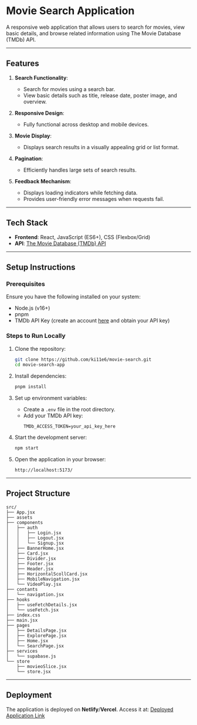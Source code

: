 # Movie Search Application

A responsive web application that allows users to search for movies, view basic details, and browse related information using The Movie Database (TMDb) API.

---

## Features
1. **Search Functionality**:
   - Search for movies using a search bar.
   - View basic details such as title, release date, poster image, and overview.

2. **Responsive Design**:
   - Fully functional across desktop and mobile devices.

3. **Movie Display**:
   - Displays search results in a visually appealing grid or list format.

4. **Pagination**:
   - Efficiently handles large sets of search results.

5. **Feedback Mechanism**:
   - Displays loading indicators while fetching data.
   - Provides user-friendly error messages when requests fail.

---

## Tech Stack
- **Frontend**: React, JavaScript (ES6+), CSS (Flexbox/Grid)
- **API**: [The Movie Database (TMDb) API](https://www.themoviedb.org/documentation/api)

---

## Setup Instructions

### Prerequisites
Ensure you have the following installed on your system:
- Node.js (v16+)
- pnpm
- TMDb API Key (create an account [here](https://www.themoviedb.org/) and obtain your API key)

### Steps to Run Locally
1. Clone the repository:
   ```bash
   git clone https://github.com/ki11e6/movie-search.git
   cd movie-search-app
   ```

2. Install dependencies:
   ```bash
   pnpm install
   ```

3. Set up environment variables:
   - Create a `.env` file in the root directory.
   - Add your TMDb API key:
     ```
     TMDb_ACCESS_TOKEN=your_api_key_here
     ```

4. Start the development server:
   ```bash
   npm start
   ```

5. Open the application in your browser:
   ```
   http://localhost:5173/
   ```

---

## Project Structure

```
src/
├── App.jsx
├── assets
├── components
│   ├── auth
│   │   ├── Login.jsx
│   │   ├── Logout.jsx
│   │   └── Signup.jsx
│   ├── BannerHome.jsx
│   ├── Card.jsx
│   ├── Divider.jsx
│   ├── Footer.jsx
│   ├── Header.jsx
│   ├── HorizontalScollCard.jsx
│   ├── MobileNavigation.jsx
│   └── VideoPlay.jsx
├── contants
│   └── navigation.jsx
├── hooks
│   ├── useFetchDetails.jsx
│   └── useFetch.jsx
├── index.css
├── main.jsx
├── pages
│   ├── DetailsPage.jsx
│   ├── ExplorePage.jsx
│   ├── Home.jsx
│   └── SearchPage.jsx
├── services
│   └── supabase.js
└── store
    ├── movieoSlice.jsx
    └── store.jsx
```

---

## Deployment

The application is deployed on **Netlify**/**Vercel**.
Access it at: [Deployed Application Link](https://your-deployed-app-link.com)

